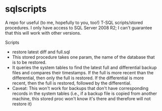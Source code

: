 # sqlscripts
A repo for useful (to me, hopefully to you, too!) T-SQL scripts/stored procedures. I only have access to SQL Server 2008 R2; I can't guarantee that this will work with other versions.

Scripts
* restore latest diff and full.sql
 * This stored procedure takes one param, the name of the database that is to be restored. 
 * It queries the system tables to find the latest full and differential backup files and compares their timestamps. If the full is more recent than the differential, then only the full is restored. If the differential is more recent, then the full is restored, followed by the differential. 
 * Caveat: This won't work for backups that don't have corresponding records in the system tables (i.e., if a backup file is copied from another machine, this stored proc won't know it's there and therefore will not restore it)
